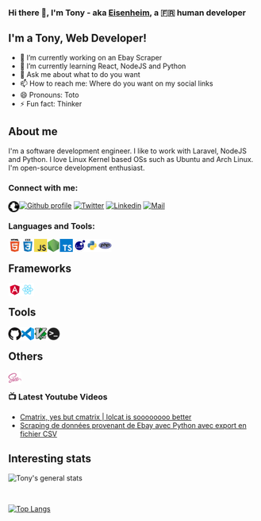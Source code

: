### Hi there 👋, I'm Tony - aka [Eisenheim][website], a 🇫🇷 human developer

<!--[![Website](https://img.shields.io/website?label=tonybengue.fr&style=for-the-badge&url=https%3A%2F%2Fcodestackr.com)](https://www.tonybengue.fr)-->
<!--[![Twitter Follow](https://img.shields.io/twitter/follow/tonybengue?color=1DA1F2&logo=twitter&style=for-the-badge)](https://twitter.com/intent/follow?original_referer=https%3A%2F%2Fgithub.com%tonybengue&screen_name=tonybengue)-->

## I'm a Tony, Web Developer!
- 🔭 I’m currently working on an Ebay Scraper
- 🌱 I’m currently learning React, NodeJS and Python<!-- - 👯 I’m looking to collaborate on ... --><!-- - 🤔 I’m looking for help with ... -->
- 💬 Ask me about what to do you want
- 📫 How to reach me: Where do you want on my social links
- 😄 Pronouns: Toto
- ⚡ Fun fact: Thinker

## About me 
I'm a software development engineer. I like to work with Laravel, NodeJS and Python. I love Linux Kernel based OSs such as Ubuntu and Arch Linux.
I'm open-source development enthusiast.

### Connect with me:
[<img align="left" alt="codeSTACkr.com" width="22px" src="https://raw.githubusercontent.com/iconic/open-iconic/master/svg/globe.svg" />][website]
<!-- [<img align="left" alt="codeSTACkr.com" width="22px" src="https://cdn.jsdelivr.net/npm/simple-icons@v3/icons/youtube.svg" />][youtube] -->
<!-- [<img align="left" alt="codeSTACkr.com" width="22px" src="https://cdn.jsdelivr.net/npm/simple-icons@v3/icons/twitter.svg" />][twitter] -->
<!-- [<img align="left" alt="codeSTACkr.com" width="22px" src="https://cdn.jsdelivr.net/npm/simple-icons@v3/icons/linkedin.svg" />][linkedin] -->
<!-- [<img align="left" alt="codeSTACkr.com" width="22px" src="https://cdn.jsdelivr.net/npm/simple-icons@v3/icons/instagram.svg" />][instagram] -->
[![Github profile](https://img.shields.io/github/followers/tonybengue?label=Follow&style=social)](https://github.com/tonybengue)
[![Twitter](https://img.shields.io/twitter/follow/tonybengue.svg?style=social&label=@tonybengue)](https://twitter.com/tonybengue)
[![Linkedin](https://img.shields.io/badge/-Tony%20Bengu%C3%A9-blue?style=flat-square&logo=linkedin&logoColor=white&link=https://www.linkedin.com/in/tony-bengue/)](https://www.linkedin.com/in/tony-bengue/)
[![Mail](https://img.shields.io/badge/-tonybengue@hotmail.fr-gray?style=flat-square&logo=gmail&logoColor=red&link=)](mailto:tonybengue@hotmail.fr)

[website]: https://tonybengue.fr/
[youtube]: https://www.youtube.com/channel/UCCRzsEHSMQzzsjSWUO7YOyQ?view_as=subscriber
[twitter]: https://twitter.com/tonybengue
[instagram]: https://tonybengue.fr/
[linkedin]: https://www.linkedin.com/in/tony-bengue/
[webdevplaylist]: #

### Languages and Tools:
<img align="left" alt="Html 5" width="26px" src="https://raw.githubusercontent.com/github/explore/80688e429a7d4ef2fca1e82350fe8e3517d3494d/topics/html/html.png" />
<img align="left" alt="Css" width="26px" src="https://raw.githubusercontent.com/github/explore/80688e429a7d4ef2fca1e82350fe8e3517d3494d/topics/css/css.png" />
<img align="left" alt="Javascript" width="26px" src="https://raw.githubusercontent.com/github/explore/80688e429a7d4ef2fca1e82350fe8e3517d3494d/topics/javascript/javascript.png" />
<img align="left" alt="NodeJs" width="26px" src="https://raw.githubusercontent.com/github/explore/80688e429a7d4ef2fca1e82350fe8e3517d3494d/topics/nodejs/nodejs.png" />
<img align="left" alt="Typescript" width="26px" src="https://raw.githubusercontent.com/github/explore/80688e429a7d4ef2fca1e82350fe8e3517d3494d/topics/typescript/typescript.png" />
<img align="left" alt="Lua" width="26px" src="https://raw.githubusercontent.com/github/explore/80688e429a7d4ef2fca1e82350fe8e3517d3494d/topics/lua/lua.png" />
<img align="left" alt="Python" width="26px" src="https://raw.githubusercontent.com/github/explore/80688e429a7d4ef2fca1e82350fe8e3517d3494d/topics/python/python.png" />
<img align="left" alt="PhP" width="26px" src="https://raw.githubusercontent.com/github/explore/80688e429a7d4ef2fca1e82350fe8e3517d3494d/topics/php/php.png" />  

<br />

## Frameworks
<img align="left" alt="Angular" width="26px" src="https://raw.githubusercontent.com/github/explore/80688e429a7d4ef2fca1e82350fe8e3517d3494d/topics/angular/angular.png" />
<img align="left" alt="Angular" width="26px" src="https://raw.githubusercontent.com/github/explore/80688e429a7d4ef2fca1e82350fe8e3517d3494d/topics/react/react.png" />
<br />

## Tools
<img align="left" alt="Github" width="26px" src="https://raw.githubusercontent.com/github/explore/78df643247d429f6cc873026c0622819ad797942/topics/github/github.png" />
<img align="left" alt="Visual Studio Code" width="26px" src="https://raw.githubusercontent.com/github/explore/80688e429a7d4ef2fca1e82350fe8e3517d3494d/topics/visual-studio-code/visual-studio-code.png" />
<img align="left" alt="Vim" width="26px" src="https://raw.githubusercontent.com/github/explore/80688e429a7d4ef2fca1e82350fe8e3517d3494d/topics/vim/vim.png" />
<img align="left" alt="Terminal" width="26px" src="https://raw.githubusercontent.com/github/explore/80688e429a7d4ef2fca1e82350fe8e3517d3494d/topics/terminal/terminal.png" />

<br />

## Others
<img align="left" alt="Sass" width="26px" src="https://raw.githubusercontent.com/github/explore/80688e429a7d4ef2fca1e82350fe8e3517d3494d/topics/sass/sass.png" />

<br />

### 📺 Latest Youtube Videos
<!-- YOUTUBE:START -->
- [Cmatrix, yes but cmatrix | lolcat is soooooooo better](https://www.youtube.com/watch?v=m6dJCbII3XU)
- [Scraping de données provenant de Ebay avec Python avec export en fichier CSV](https://www.youtube.com/watch?v=JEq49MCab0M)
<!-- YOUTUBE:END -->

<!-- ### 📕 Latest Blog Posts -->
<!-- BLOG-POST-LIST:END -->
<!-- BLOG-POST-LIST:END -->

## Interesting stats
<!-- https://github.com/anuraghazra/github-readme-stats#demo -->
<!-- themes : dark, radical, merko, gruvbox, tokyonight, onedark, cobalt, synthwave, highcontrast, dracula -->
![Tony's general stats](https://github-readme-stats.vercel.app/api?username=tonybengue&show_icons=true&count_private=false&theme=radical)

<br /> 

[![Top Langs](https://github-readme-stats.vercel.app/api/top-langs/?username=tonybengue)](https://github.com/tonybengue)
